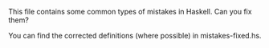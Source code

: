 This file contains some common types of mistakes in Haskell. Can you fix them?

You can find the corrected definitions (where possible) in mistakes-fixed.hs.
